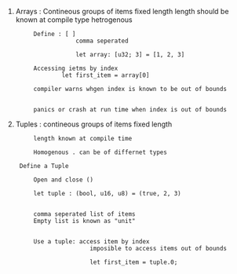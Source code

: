 1. Arrays : Contineous groups of items
            fixed length
            length should be known at compile type
            hetrogenous


            Define : [ ]
                        comma seperated

                        let array: [u32; 3] = [1, 2, 3]

            Accessing ietms by index 
                    let first_item = array[0]

            compiler warns whgen index is known to be out of bounds


            panics or crash at run time when index is out of bounds


2. Tuples : contineous groups of items 
            fixed length

            length known at compile time 

            Homogenous . can be of differnet types

        Define a Tuple 

            Open and close ()

            let tuple : (bool, u16, u8) = (true, 2, 3)


            comma seperated list of items 
            Empty list is known as "unit"


            Use a tuple: access item by index
                            imposible to access items out of bounds

                            let first_item = tuple.0;

                            